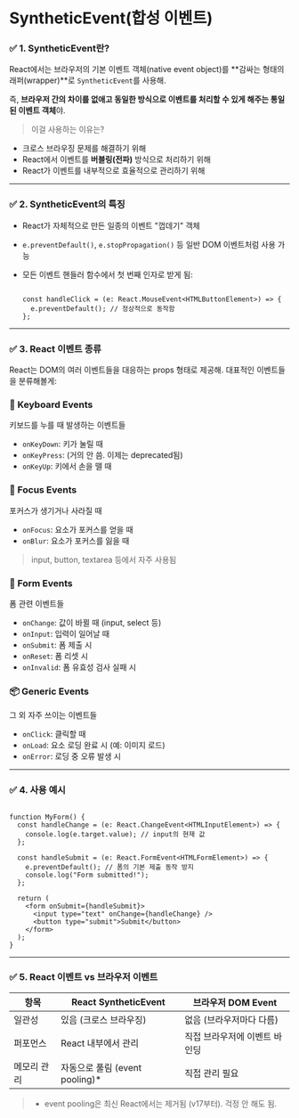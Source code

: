 SyntheticEvent(합성 이벤트)
===

### ✅ 1. **SyntheticEvent란?**

React에서는 브라우저의 기본 이벤트 객체(native event object)를 **감싸는 형태의 래퍼(wrapper)**로 `SyntheticEvent`를 사용해.

즉, **브라우저 간의 차이를 없애고 동일한 방식으로 이벤트를 처리할 수 있게 해주는 통일된 이벤트 객체**야.

> 이걸 사용하는 이유는?
> 
- 크로스 브라우징 문제를 해결하기 위해
- React에서 이벤트를 **버블링(전파)** 방식으로 처리하기 위해
- React가 이벤트를 내부적으로 효율적으로 관리하기 위해

---

### ✅ 2. **SyntheticEvent의 특징**

- React가 자체적으로 만든 일종의 이벤트 "껍데기" 객체
- `e.preventDefault()`, `e.stopPropagation()` 등 일반 DOM 이벤트처럼 사용 가능
- 모든 이벤트 핸들러 함수에서 첫 번째 인자로 받게 됨:
    
    ```tsx
    
    const handleClick = (e: React.MouseEvent<HTMLButtonElement>) => {
      e.preventDefault(); // 정상적으로 동작함
    };
    
    ```
    

---

### ✅ 3. **React 이벤트 종류**

React는 DOM의 여러 이벤트들을 대응하는 props 형태로 제공해. 대표적인 이벤트들을 분류해볼게:

### 🎹 Keyboard Events

키보드를 누를 때 발생하는 이벤트들

- `onKeyDown`: 키가 눌릴 때
- `onKeyPress`: (거의 안 씀. 이제는 deprecated됨)
- `onKeyUp`: 키에서 손을 뗄 때

### 🧠 Focus Events

포커스가 생기거나 사라질 때

- `onFocus`: 요소가 포커스를 얻을 때
- `onBlur`: 요소가 포커스를 잃을 때

> input, button, textarea 등에서 자주 사용됨
> 

### 📝 Form Events

폼 관련 이벤트들

- `onChange`: 값이 바뀔 때 (input, select 등)
- `onInput`: 입력이 일어날 때
- `onSubmit`: 폼 제출 시
- `onReset`: 폼 리셋 시
- `onInvalid`: 폼 유효성 검사 실패 시

### 📦 Generic Events

그 외 자주 쓰이는 이벤트들

- `onClick`: 클릭할 때
- `onLoad`: 요소 로딩 완료 시 (예: 이미지 로드)
- `onError`: 로딩 중 오류 발생 시

---

### ✅ 4. 사용 예시

```tsx

function MyForm() {
  const handleChange = (e: React.ChangeEvent<HTMLInputElement>) => {
    console.log(e.target.value); // input의 현재 값
  };

  const handleSubmit = (e: React.FormEvent<HTMLFormElement>) => {
    e.preventDefault(); // 폼의 기본 제출 동작 방지
    console.log("Form submitted!");
  };

  return (
    <form onSubmit={handleSubmit}>
      <input type="text" onChange={handleChange} />
      <button type="submit">Submit</button>
    </form>
  );
}

```

---

### ✅ 5. React 이벤트 vs 브라우저 이벤트

| 항목 | React SyntheticEvent | 브라우저 DOM Event |
| --- | --- | --- |
| 일관성 | 있음 (크로스 브라우징) | 없음 (브라우저마다 다름) |
| 퍼포먼스 | React 내부에서 관리 | 직접 브라우저에 이벤트 바인딩 |
| 메모리 관리 | 자동으로 풀림 (event pooling)* | 직접 관리 필요 |

> * event pooling은 최신 React에서는 제거됨 (v17부터). 걱정 안 해도 됨.
>